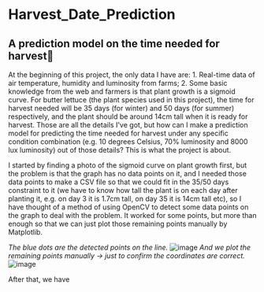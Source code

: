 # Harvest_Date_Prediction
## A prediction model on the time needed for harvest🥬

At the beginning of this project, the only data I have are: 1. Real-time data of air temperature, humidity and luminosity from farms; 2. Some basic knowledge from the web and farmers is that plant growth is a sigmoid curve. For butter lettuce (the plant species used in this project), the time for harvest needed will be 35 days (for winter) and 50 days (for summer) respectively, and the plant should be around 14cm tall when it is ready for harvest. Those are all the details I've got, but how can I make a prediction model for predicting the time needed for harvest under any specific condition combination (e.g. 10 degrees Celsius, 70% luminosity and 8000 lux luminosity) out of those details? This is what the project is about. 

I started by finding a photo of the sigmoid curve on plant growth first, but the problem is that the graph has no data points on it, and I needed those data points to make a CSV file so that we could fit in the 35/50 days constraint to it (we have to know how tall the plant is on each day after planting it, e.g. on day 3 it is 1.7cm tall, on day 35 it is 14cm tall etc), so I have thought of a method of using OpenCV to detect some data points on the graph to deal with the problem. It worked for some points, but more than enough so that we can just plot those remaining points manually by Matplotlib. 

*The blue dots are the detected points on the line.*
![image](https://github.com/user-attachments/assets/5e42b2f2-fb49-4ef3-864f-bc25e292d1de)
*And we plot the remaining points manually -> just to confirm the coordinates are correct.*
![image](https://github.com/user-attachments/assets/0ac6b226-809a-4a70-86b4-6d002785b9fa)

After that, we have 
